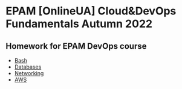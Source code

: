 # EPAM [OnlineUA] Cloud&DevOps Fundamentals Autumn 2022

## Homework for EPAM DevOps course

- [Bash](bash)
- [Databases](database)
- [Networking](networking)
- [AWS](aws)